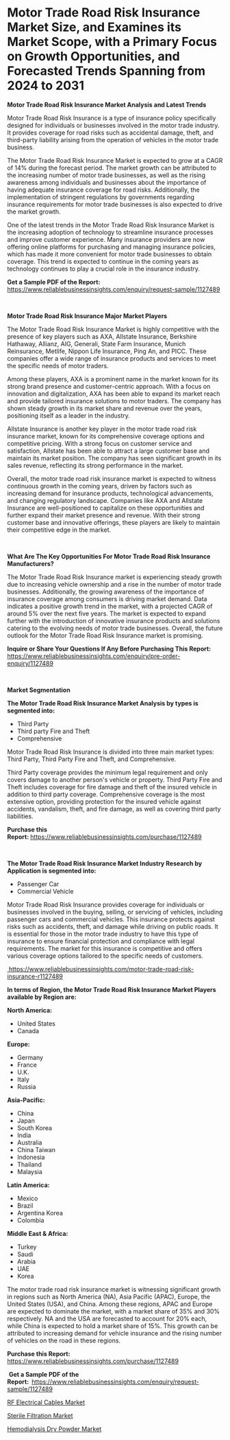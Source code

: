 <p><h1>Motor Trade Road Risk Insurance Market Size, and Examines its Market Scope, with a Primary Focus on Growth Opportunities, and Forecasted Trends Spanning from 2024 to 2031</h1></p><p><strong>Motor Trade Road Risk Insurance Market Analysis and Latest Trends</strong></p>
<p><p>Motor Trade Road Risk Insurance is a type of insurance policy specifically designed for individuals or businesses involved in the motor trade industry. It provides coverage for road risks such as accidental damage, theft, and third-party liability arising from the operation of vehicles in the motor trade business.</p><p>The Motor Trade Road Risk Insurance Market is expected to grow at a CAGR of 14% during the forecast period. The market growth can be attributed to the increasing number of motor trade businesses, as well as the rising awareness among individuals and businesses about the importance of having adequate insurance coverage for road risks. Additionally, the implementation of stringent regulations by governments regarding insurance requirements for motor trade businesses is also expected to drive the market growth.</p><p>One of the latest trends in the Motor Trade Road Risk Insurance Market is the increasing adoption of technology to streamline insurance processes and improve customer experience. Many insurance providers are now offering online platforms for purchasing and managing insurance policies, which has made it more convenient for motor trade businesses to obtain coverage. This trend is expected to continue in the coming years as technology continues to play a crucial role in the insurance industry.</p></p>
<p><strong>Get a Sample PDF of the Report:&nbsp;</strong> <a href="https://www.reliablebusinessinsights.com/enquiry/request-sample/1127489">https://www.reliablebusinessinsights.com/enquiry/request-sample/1127489</a></p>
<p>&nbsp;</p>
<p><strong>Motor Trade Road Risk Insurance Major Market Players</strong></p>
<p><p>The Motor Trade Road Risk Insurance Market is highly competitive with the presence of key players such as AXA, Allstate Insurance, Berkshire Hathaway, Allianz, AIG, Generali, State Farm Insurance, Munich Reinsurance, Metlife, Nippon Life Insurance, Ping An, and PICC. These companies offer a wide range of insurance products and services to meet the specific needs of motor traders.</p><p>Among these players, AXA is a prominent name in the market known for its strong brand presence and customer-centric approach. With a focus on innovation and digitalization, AXA has been able to expand its market reach and provide tailored insurance solutions to motor traders. The company has shown steady growth in its market share and revenue over the years, positioning itself as a leader in the industry.</p><p>Allstate Insurance is another key player in the motor trade road risk insurance market, known for its comprehensive coverage options and competitive pricing. With a strong focus on customer service and satisfaction, Allstate has been able to attract a large customer base and maintain its market position. The company has seen significant growth in its sales revenue, reflecting its strong performance in the market.</p><p>Overall, the motor trade road risk insurance market is expected to witness continuous growth in the coming years, driven by factors such as increasing demand for insurance products, technological advancements, and changing regulatory landscape. Companies like AXA and Allstate Insurance are well-positioned to capitalize on these opportunities and further expand their market presence and revenue. With their strong customer base and innovative offerings, these players are likely to maintain their competitive edge in the market.</p></p>
<p>&nbsp;</p>
<p><strong>What Are The Key Opportunities For Motor Trade Road Risk Insurance Manufacturers?</strong></p>
<p><p>The Motor Trade Road Risk Insurance market is experiencing steady growth due to increasing vehicle ownership and a rise in the number of motor trade businesses. Additionally, the growing awareness of the importance of insurance coverage among consumers is driving market demand. Data indicates a positive growth trend in the market, with a projected CAGR of around 5% over the next five years. The market is expected to expand further with the introduction of innovative insurance products and solutions catering to the evolving needs of motor trade businesses. Overall, the future outlook for the Motor Trade Road Risk Insurance market is promising.</p></p>
<p><strong>Inquire or Share Your Questions If Any Before Purchasing This Report:</strong> <a href="https://www.reliablebusinessinsights.com/enquiry/pre-order-enquiry/1127489">https://www.reliablebusinessinsights.com/enquiry/pre-order-enquiry/1127489</a></p>
<p>&nbsp;</p>
<p><strong>Market Segmentation</strong></p>
<p><strong>The Motor Trade Road Risk Insurance Market Analysis by types is segmented into:</strong></p>
<p><ul><li>Third Party</li><li>Third party Fire and Theft</li><li>Comprehensive</li></ul></p>
<p><p>Motor Trade Road Risk Insurance is divided into three main market types: Third Party, Third Party Fire and Theft, and Comprehensive. </p><p>Third Party coverage provides the minimum legal requirement and only covers damage to another person's vehicle or property. Third Party Fire and Theft includes coverage for fire damage and theft of the insured vehicle in addition to third party coverage. Comprehensive coverage is the most extensive option, providing protection for the insured vehicle against accidents, vandalism, theft, and fire damage, as well as covering third party liabilities.</p></p>
<p><strong>Purchase this Report:&nbsp;</strong><a href="https://www.reliablebusinessinsights.com/purchase/1127489">https://www.reliablebusinessinsights.com/purchase/1127489</a></p>
<p>&nbsp;</p>
<p><strong>The Motor Trade Road Risk Insurance Market Industry Research by Application is segmented into:</strong></p>
<p><ul><li>Passenger Car</li><li>Commercial Vehicle</li></ul></p>
<p><p>Motor Trade Road Risk Insurance provides coverage for individuals or businesses involved in the buying, selling, or servicing of vehicles, including passenger cars and commercial vehicles. This insurance protects against risks such as accidents, theft, and damage while driving on public roads. It is essential for those in the motor trade industry to have this type of insurance to ensure financial protection and compliance with legal requirements. The market for this insurance is competitive and offers various coverage options tailored to the specific needs of customers.</p></p>
<p><a href="https://www.reliablebusinessinsights.com/motor-trade-road-risk-insurance-r1127489">&nbsp;https://www.reliablebusinessinsights.com/motor-trade-road-risk-insurance-r1127489</a></p>
<p><strong>In terms of Region, the Motor Trade Road Risk Insurance Market Players available by Region are:</strong></p>
<p>
    <p> <strong> North America: </strong>
        <ul>
            <li>United States</li>
            <li>Canada</li>
        </ul>
        </p> 
    <p> <strong> Europe: </strong>
        <ul>
            <li>Germany</li>
            <li>France</li>
            <li>U.K.</li>
            <li>Italy</li>
            <li>Russia</li>
        </ul>
        </p> 
    <p> <strong> Asia-Pacific: </strong>
        <ul>
            <li>China</li>
            <li>Japan</li>
            <li>South Korea</li>
            <li>India</li>
            <li>Australia</li>
            <li>China Taiwan</li>
            <li>Indonesia</li>
            <li>Thailand</li>
            <li>Malaysia</li>
        </ul>
        </p> 
    <p> <strong> Latin America: </strong>
        <ul>
            <li>Mexico</li>
            <li>Brazil</li>
            <li>Argentina Korea</li>
            <li>Colombia</li>
        </ul>
        </p> 
    <p> <strong> Middle East & Africa: </strong>
        <ul>
            <li>Turkey</li>
            <li>Saudi</li>
            <li>Arabia</li>
            <li>UAE</li>
            <li>Korea</li>
        </ul>
    </p>
    </p>
<p><p>The motor trade road risk insurance market is witnessing significant growth in regions such as North America (NA), Asia Pacific (APAC), Europe, the United States (USA), and China. Among these regions, APAC and Europe are expected to dominate the market, with a market share of 35% and 30% respectively. NA and the USA are forecasted to account for 20% each, while China is expected to hold a market share of 15%. This growth can be attributed to increasing demand for vehicle insurance and the rising number of vehicles on the road in these regions.</p></p>
<p><strong>Purchase this Report: </strong><a href="https://www.reliablebusinessinsights.com/purchase/1127489">https://www.reliablebusinessinsights.com/purchase/1127489</a></p>
<p>&nbsp;<strong>Get a Sample PDF of the Report:&nbsp;&nbsp;</strong><a href="https://www.reliablebusinessinsights.com/enquiry/request-sample/1127489">https://www.reliablebusinessinsights.com/enquiry/request-sample/1127489</a></p>
<p><strong></strong></p>
<p><p><a href="https://www.linkedin.com/pulse/rf-electrical-cables-market-outlook-complete-industry-analysis-htkaf">RF Electrical Cables Market</a></p><p><a href="https://github.com/jhonangga41/Market-Research-Report-List-1/blob/main/sterile-filtration-market.md">Sterile Filtration Market</a></p><p><a href="https://www.linkedin.com/pulse/hemodialysis-dry-powder-market-investigation-amp-industry-evolution-z431f">Hemodialysis Dry Powder Market</a></p></p>